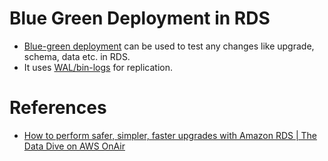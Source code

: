 # Blue Green Deployment in RDS
- [Blue-green deployment](https://docs.aws.amazon.com/AmazonRDS/latest/UserGuide/blue-green-deployments.html) can be used to test any changes like upgrade, schema, data etc. in RDS.
- It uses [WAL/bin-logs](https://github.com/Anshul619/HLD-System-Designs/blob/main/3_Databases/5_Database-Internals/WAL&BinLog.md) for replication.

# References
- [How to perform safer, simpler, faster upgrades with Amazon RDS | The Data Dive on AWS OnAir](https://www.youtube.com/watch?v=O6wqRiUUtXU&t=2391s)